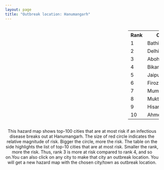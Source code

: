 ```yaml
---
layout: page
title: "Outbreak location: Hanumangarh"
---
```

<div style="width: 100%; overflow: auto;">
<div style="width: 75%; float: left;">
<div id="mapid">
<script src="https://buda-magenta.github.io/hazard_map/load_map.js"></script>

<script>
var marker_outbreak = L.marker([29.367200, 74.298364],{"autoPan": true}).addTo(map); marker_outbreak.bindTooltip("Hanumangarh").openTooltip();

var circle_1 = L.circle([30.179115, 75.047102], {"pane": "markerPane", "color": "red", "fill": true, "fillOpacity": 0.2, "fillRule": "evenodd", "lineCap": "round", "lineJoin": "round", "opacity": 1.0, "radius": 141243, "stroke": true, "weight": 3}).addTo(map);
circle_1.bindTooltip("Bathinda<br>rank: 1<br>hazard index: 0.141244")
circle_1.bindPopup('<a href="https://buda-magenta.github.io/hazard_map/Bathinda">Bathinda</a>')

var circle_2 = L.circle([28.651718, 77.221939], {"pane": "markerPane", "color": "red", "fill": true, "fillOpacity": 0.2, "fillRule": "evenodd", "lineCap": "round", "lineJoin": "round", "opacity": 1.0, "radius": 47338, "stroke": true, "weight": 3}).addTo(map);
circle_2.bindTooltip("Delhi<br>rank: 2<br>hazard index: 0.047339")
circle_2.bindPopup('<a href="https://buda-magenta.github.io/hazard_map/Delhi">Delhi</a>')

var circle_3 = L.circle([30.145054, 74.195660], {"pane": "markerPane", "color": "red", "fill": true, "fillOpacity": 0.2, "fillRule": "evenodd", "lineCap": "round", "lineJoin": "round", "opacity": 1.0, "radius": 33008, "stroke": true, "weight": 3}).addTo(map);
circle_3.bindTooltip("Abohar<br>rank: 3<br>hazard index: 0.033008")
circle_3.bindPopup('<a href="https://buda-magenta.github.io/hazard_map/Abohar">Abohar</a>')

var circle_4 = L.circle([28.015929, 73.317137], {"pane": "markerPane", "color": "red", "fill": true, "fillOpacity": 0.2, "fillRule": "evenodd", "lineCap": "round", "lineJoin": "round", "opacity": 1.0, "radius": 22365, "stroke": true, "weight": 3}).addTo(map);
circle_4.bindTooltip("Bikaner<br>rank: 4<br>hazard index: 0.022365")
circle_4.bindPopup('<a href="https://buda-magenta.github.io/hazard_map/Bikaner">Bikaner</a>')

var circle_5 = L.circle([26.915458, 75.818982], {"pane": "markerPane", "color": "red", "fill": true, "fillOpacity": 0.2, "fillRule": "evenodd", "lineCap": "round", "lineJoin": "round", "opacity": 1.0, "radius": 16160, "stroke": true, "weight": 3}).addTo(map);
circle_5.bindTooltip("Jaipur<br>rank: 5<br>hazard index: 0.016161")
circle_5.bindPopup('<a href="https://buda-magenta.github.io/hazard_map/Jaipur">Jaipur</a>')

var circle_6 = L.circle([30.885100, 74.660141], {"pane": "markerPane", "color": "red", "fill": true, "fillOpacity": 0.2, "fillRule": "evenodd", "lineCap": "round", "lineJoin": "round", "opacity": 1.0, "radius": 14822, "stroke": true, "weight": 3}).addTo(map);
circle_6.bindTooltip("Firozpur<br>rank: 6<br>hazard index: 0.014822")
circle_6.bindPopup('<a href="https://buda-magenta.github.io/hazard_map/Firozpur">Firozpur</a>')

var circle_7 = L.circle([19.075990, 72.877393], {"pane": "markerPane", "color": "red", "fill": true, "fillOpacity": 0.2, "fillRule": "evenodd", "lineCap": "round", "lineJoin": "round", "opacity": 1.0, "radius": 13432, "stroke": true, "weight": 3}).addTo(map);
circle_7.bindTooltip("Mumbai<br>rank: 7<br>hazard index: 0.013432")
circle_7.bindPopup('<a href="https://buda-magenta.github.io/hazard_map/Mumbai">Mumbai</a>')

var circle_8 = L.circle([30.283140, 74.522997], {"pane": "markerPane", "color": "red", "fill": true, "fillOpacity": 0.2, "fillRule": "evenodd", "lineCap": "round", "lineJoin": "round", "opacity": 1.0, "radius": 8634, "stroke": true, "weight": 3}).addTo(map);
circle_8.bindTooltip("Muktsar<br>rank: 8<br>hazard index: 0.008634")
circle_8.bindPopup('<a href="https://buda-magenta.github.io/hazard_map/Muktsar">Muktsar</a>')

var circle_9 = L.circle([29.168807, 75.746110], {"pane": "markerPane", "color": "red", "fill": true, "fillOpacity": 0.2, "fillRule": "evenodd", "lineCap": "round", "lineJoin": "round", "opacity": 1.0, "radius": 7011, "stroke": true, "weight": 3}).addTo(map);
circle_9.bindTooltip("Hisar<br>rank: 9<br>hazard index: 0.007012")
circle_9.bindPopup('<a href="https://buda-magenta.github.io/hazard_map/Hisar">Hisar</a>')

var circle_10 = L.circle([23.021624, 72.579707], {"pane": "markerPane", "color": "red", "fill": true, "fillOpacity": 0.2, "fillRule": "evenodd", "lineCap": "round", "lineJoin": "round", "opacity": 1.0, "radius": 6982, "stroke": true, "weight": 3}).addTo(map);
circle_10.bindTooltip("Ahmedabad<br>rank: 10<br>hazard index: 0.006983")
circle_10.bindPopup('<a href="https://buda-magenta.github.io/hazard_map/Ahmedabad">Ahmedabad</a>')

var circle_11 = L.circle([26.296772, 73.035143], {"pane": "markerPane", "color": "red", "fill": true, "fillOpacity": 0.2, "fillRule": "evenodd", "lineCap": "round", "lineJoin": "round", "opacity": 1.0, "radius": 5965, "stroke": true, "weight": 3}).addTo(map);
circle_11.bindTooltip("Jodhpur<br>rank: 11<br>hazard index: 0.005965")
circle_11.bindPopup('<a href="https://buda-magenta.github.io/hazard_map/Jodhpur">Jodhpur</a>')

var circle_12 = L.circle([21.170200, 72.831100], {"pane": "markerPane", "color": "red", "fill": true, "fillOpacity": 0.2, "fillRule": "evenodd", "lineCap": "round", "lineJoin": "round", "opacity": 1.0, "radius": 5207, "stroke": true, "weight": 3}).addTo(map);
circle_12.bindTooltip("Surat<br>rank: 12<br>hazard index: 0.005208")
circle_12.bindPopup('<a href="https://buda-magenta.github.io/hazard_map/Surat">Surat</a>')

var circle_13 = L.circle([30.370469, 75.504017], {"pane": "markerPane", "color": "red", "fill": true, "fillOpacity": 0.2, "fillRule": "evenodd", "lineCap": "round", "lineJoin": "round", "opacity": 1.0, "radius": 4734, "stroke": true, "weight": 3}).addTo(map);
circle_13.bindTooltip("Barnala<br>rank: 13<br>hazard index: 0.004734")
circle_13.bindPopup('<a href="https://buda-magenta.github.io/hazard_map/Barnala">Barnala</a>')

var circle_14 = L.circle([28.793170, 76.139128], {"pane": "markerPane", "color": "red", "fill": true, "fillOpacity": 0.2, "fillRule": "evenodd", "lineCap": "round", "lineJoin": "round", "opacity": 1.0, "radius": 4600, "stroke": true, "weight": 3}).addTo(map);
circle_14.bindTooltip("Bhiwani<br>rank: 14<br>hazard index: 0.004601")
circle_14.bindPopup('<a href="https://buda-magenta.github.io/hazard_map/Bhiwani">Bhiwani</a>')

var circle_15 = L.circle([29.583333, 75.083333], {"pane": "markerPane", "color": "red", "fill": true, "fillOpacity": 0.2, "fillRule": "evenodd", "lineCap": "round", "lineJoin": "round", "opacity": 1.0, "radius": 4266, "stroke": true, "weight": 3}).addTo(map);
circle_15.bindTooltip("Sirsa<br>rank: 15<br>hazard index: 0.004266")
circle_15.bindPopup('<a href="https://buda-magenta.github.io/hazard_map/Sirsa">Sirsa</a>')

var circle_16 = L.circle([25.196826, 76.000893], {"pane": "markerPane", "color": "red", "fill": true, "fillOpacity": 0.2, "fillRule": "evenodd", "lineCap": "round", "lineJoin": "round", "opacity": 1.0, "radius": 4187, "stroke": true, "weight": 3}).addTo(map);
circle_16.bindTooltip("Kota<br>rank: 16<br>hazard index: 0.004188")
circle_16.bindPopup('<a href="https://buda-magenta.github.io/hazard_map/Kota">Kota</a>')

var circle_17 = L.circle([29.301826, 76.338471], {"pane": "markerPane", "color": "red", "fill": true, "fillOpacity": 0.2, "fillRule": "evenodd", "lineCap": "round", "lineJoin": "round", "opacity": 1.0, "radius": 4115, "stroke": true, "weight": 3}).addTo(map);
circle_17.bindTooltip("Jind<br>rank: 17<br>hazard index: 0.004116")
circle_17.bindPopup('<a href="https://buda-magenta.github.io/hazard_map/Jind">Jind</a>')

var circle_18 = L.circle([26.838100, 80.934600], {"pane": "markerPane", "color": "red", "fill": true, "fillOpacity": 0.2, "fillRule": "evenodd", "lineCap": "round", "lineJoin": "round", "opacity": 1.0, "radius": 3835, "stroke": true, "weight": 3}).addTo(map);
circle_18.bindTooltip("Lucknow<br>rank: 18<br>hazard index: 0.003835")
circle_18.bindPopup('<a href="https://buda-magenta.github.io/hazard_map/Lucknow">Lucknow</a>')

var circle_19 = L.circle([30.209087, 76.339872], {"pane": "markerPane", "color": "red", "fill": true, "fillOpacity": 0.2, "fillRule": "evenodd", "lineCap": "round", "lineJoin": "round", "opacity": 1.0, "radius": 3262, "stroke": true, "weight": 3}).addTo(map);
circle_19.bindTooltip("Patiala<br>rank: 19<br>hazard index: 0.003263")
circle_19.bindPopup('<a href="https://buda-magenta.github.io/hazard_map/Patiala">Patiala</a>')

var circle_20 = L.circle([28.428262, 77.002700], {"pane": "markerPane", "color": "red", "fill": true, "fillOpacity": 0.2, "fillRule": "evenodd", "lineCap": "round", "lineJoin": "round", "opacity": 1.0, "radius": 2132, "stroke": true, "weight": 3}).addTo(map);
circle_20.bindTooltip("Gurgaon<br>rank: 20<br>hazard index: 0.002133")
circle_20.bindPopup('<a href="https://buda-magenta.github.io/hazard_map/Gurgaon">Gurgaon</a>')

var circle_21 = L.circle([22.297314, 73.194257], {"pane": "markerPane", "color": "red", "fill": true, "fillOpacity": 0.2, "fillRule": "evenodd", "lineCap": "round", "lineJoin": "round", "opacity": 1.0, "radius": 1945, "stroke": true, "weight": 3}).addTo(map);
circle_21.bindTooltip("Vadodara<br>rank: 21<br>hazard index: 0.001945")
circle_21.bindPopup('<a href="https://buda-magenta.github.io/hazard_map/Vadodara">Vadodara</a>')

var circle_22 = L.circle([23.749721, 91.876635], {"pane": "markerPane", "color": "red", "fill": true, "fillOpacity": 0.2, "fillRule": "evenodd", "lineCap": "round", "lineJoin": "round", "opacity": 1.0, "radius": 1877, "stroke": true, "weight": 3}).addTo(map);
circle_22.bindTooltip("Ganganagar<br>rank: 22<br>hazard index: 0.001877")
circle_22.bindPopup('<a href="https://buda-magenta.github.io/hazard_map/Ganganagar">Ganganagar</a>')

var circle_23 = L.circle([31.292011, 75.568058], {"pane": "markerPane", "color": "red", "fill": true, "fillOpacity": 0.2, "fillRule": "evenodd", "lineCap": "round", "lineJoin": "round", "opacity": 1.0, "radius": 1507, "stroke": true, "weight": 3}).addTo(map);
circle_23.bindTooltip("Jalandhar<br>rank: 23<br>hazard index: 0.001507")
circle_23.bindPopup('<a href="https://buda-magenta.github.io/hazard_map/Jalandhar">Jalandhar</a>')

var circle_24 = L.circle([30.909016, 75.851601], {"pane": "markerPane", "color": "red", "fill": true, "fillOpacity": 0.2, "fillRule": "evenodd", "lineCap": "round", "lineJoin": "round", "opacity": 1.0, "radius": 1437, "stroke": true, "weight": 3}).addTo(map);
circle_24.bindTooltip("Ludhiana<br>rank: 24<br>hazard index: 0.001437")
circle_24.bindPopup('<a href="https://buda-magenta.github.io/hazard_map/Ludhiana">Ludhiana</a>')

var circle_25 = L.circle([26.180598, 91.753943], {"pane": "markerPane", "color": "red", "fill": true, "fillOpacity": 0.2, "fillRule": "evenodd", "lineCap": "round", "lineJoin": "round", "opacity": 1.0, "radius": 1312, "stroke": true, "weight": 3}).addTo(map);
circle_25.bindTooltip("Guwahati<br>rank: 25<br>hazard index: 0.001312")
circle_25.bindPopup('<a href="https://buda-magenta.github.io/hazard_map/Guwahati">Guwahati</a>')

var circle_26 = L.circle([28.457876, 79.405571], {"pane": "markerPane", "color": "red", "fill": true, "fillOpacity": 0.2, "fillRule": "evenodd", "lineCap": "round", "lineJoin": "round", "opacity": 1.0, "radius": 1223, "stroke": true, "weight": 3}).addTo(map);
circle_26.bindTooltip("Bareilly<br>rank: 26<br>hazard index: 0.001223")
circle_26.bindPopup('<a href="https://buda-magenta.github.io/hazard_map/Bareilly">Bareilly</a>')

var circle_27 = L.circle([30.733442, 76.779714], {"pane": "markerPane", "color": "red", "fill": true, "fillOpacity": 0.2, "fillRule": "evenodd", "lineCap": "round", "lineJoin": "round", "opacity": 1.0, "radius": 1221, "stroke": true, "weight": 3}).addTo(map);
circle_27.bindTooltip("Chandigarh<br>rank: 27<br>hazard index: 0.001222")
circle_27.bindPopup('<a href="https://buda-magenta.github.io/hazard_map/Chandigarh">Chandigarh</a>')

var circle_28 = L.circle([28.863842, 78.805778], {"pane": "markerPane", "color": "red", "fill": true, "fillOpacity": 0.2, "fillRule": "evenodd", "lineCap": "round", "lineJoin": "round", "opacity": 1.0, "radius": 1212, "stroke": true, "weight": 3}).addTo(map);
circle_28.bindTooltip("Moradabad<br>rank: 28<br>hazard index: 0.001212")
circle_28.bindPopup('<a href="https://buda-magenta.github.io/hazard_map/Moradabad">Moradabad</a>')

var circle_29 = L.circle([28.206144, 74.691907], {"pane": "markerPane", "color": "red", "fill": true, "fillOpacity": 0.2, "fillRule": "evenodd", "lineCap": "round", "lineJoin": "round", "opacity": 1.0, "radius": 1064, "stroke": true, "weight": 3}).addTo(map);
circle_29.bindTooltip("Churu<br>rank: 29<br>hazard index: 0.001065")
circle_29.bindPopup('<a href="https://buda-magenta.github.io/hazard_map/Churu">Churu</a>')

var circle_30 = L.circle([27.060786, 74.176675], {"pane": "markerPane", "color": "red", "fill": true, "fillOpacity": 0.2, "fillRule": "evenodd", "lineCap": "round", "lineJoin": "round", "opacity": 1.0, "radius": 988, "stroke": true, "weight": 3}).addTo(map);
circle_30.bindTooltip("Nagaur<br>rank: 30<br>hazard index: 0.000989")
circle_30.bindPopup('<a href="https://buda-magenta.github.io/hazard_map/Nagaur">Nagaur</a>')

var circle_31 = L.circle([27.701115, 74.464936], {"pane": "markerPane", "color": "red", "fill": true, "fillOpacity": 0.2, "fillRule": "evenodd", "lineCap": "round", "lineJoin": "round", "opacity": 1.0, "radius": 930, "stroke": true, "weight": 3}).addTo(map);
circle_31.bindTooltip("Sujangarh<br>rank: 31<br>hazard index: 0.000931")
circle_31.bindPopup('<a href="https://buda-magenta.github.io/hazard_map/Sujangarh">Sujangarh</a>')

var circle_32 = L.circle([26.671329, 83.364583], {"pane": "markerPane", "color": "red", "fill": true, "fillOpacity": 0.2, "fillRule": "evenodd", "lineCap": "round", "lineJoin": "round", "opacity": 1.0, "radius": 914, "stroke": true, "weight": 3}).addTo(map);
circle_32.bindTooltip("Gorakhpur<br>rank: 32<br>hazard index: 0.000914")
circle_32.bindPopup('<a href="https://buda-magenta.github.io/hazard_map/Gorakhpur">Gorakhpur</a>')

var circle_33 = L.circle([30.783987, 75.160574], {"pane": "markerPane", "color": "red", "fill": true, "fillOpacity": 0.2, "fillRule": "evenodd", "lineCap": "round", "lineJoin": "round", "opacity": 1.0, "radius": 909, "stroke": true, "weight": 3}).addTo(map);
circle_33.bindTooltip("Moga<br>rank: 33<br>hazard index: 0.000910")
circle_33.bindPopup('<a href="https://buda-magenta.github.io/hazard_map/Moga">Moga</a>')

var circle_34 = L.circle([26.460914, 80.321759], {"pane": "markerPane", "color": "red", "fill": true, "fillOpacity": 0.2, "fillRule": "evenodd", "lineCap": "round", "lineJoin": "round", "opacity": 1.0, "radius": 901, "stroke": true, "weight": 3}).addTo(map);
circle_34.bindTooltip("Kanpur<br>rank: 34<br>hazard index: 0.000902")
circle_34.bindPopup('<a href="https://buda-magenta.github.io/hazard_map/Kanpur">Kanpur</a>')

var circle_35 = L.circle([32.718561, 74.858092], {"pane": "markerPane", "color": "red", "fill": true, "fillOpacity": 0.2, "fillRule": "evenodd", "lineCap": "round", "lineJoin": "round", "opacity": 1.0, "radius": 873, "stroke": true, "weight": 3}).addTo(map);
circle_35.bindTooltip("Jammu<br>rank: 35<br>hazard index: 0.000874")
circle_35.bindPopup('<a href="https://buda-magenta.github.io/hazard_map/Jammu">Jammu</a>')

var circle_36 = L.circle([30.384367, 76.770421], {"pane": "markerPane", "color": "red", "fill": true, "fillOpacity": 0.2, "fillRule": "evenodd", "lineCap": "round", "lineJoin": "round", "opacity": 1.0, "radius": 802, "stroke": true, "weight": 3}).addTo(map);
circle_36.bindTooltip("Ambala<br>rank: 36<br>hazard index: 0.000803")
circle_36.bindPopup('<a href="https://buda-magenta.github.io/hazard_map/Ambala">Ambala</a>')

var circle_37 = L.circle([12.979120, 77.591300], {"pane": "markerPane", "color": "red", "fill": true, "fillOpacity": 0.2, "fillRule": "evenodd", "lineCap": "round", "lineJoin": "round", "opacity": 1.0, "radius": 764, "stroke": true, "weight": 3}).addTo(map);
circle_37.bindTooltip("Bangalore<br>rank: 37<br>hazard index: 0.000764")
circle_37.bindPopup('<a href="https://buda-magenta.github.io/hazard_map/Bangalore">Bangalore</a>')

var circle_38 = L.circle([19.194329, 72.970178], {"pane": "markerPane", "color": "red", "fill": true, "fillOpacity": 0.2, "fillRule": "evenodd", "lineCap": "round", "lineJoin": "round", "opacity": 1.0, "radius": 751, "stroke": true, "weight": 3}).addTo(map);
circle_38.bindTooltip("Thane<br>rank: 38<br>hazard index: 0.000751")
circle_38.bindPopup('<a href="https://buda-magenta.github.io/hazard_map/Thane">Thane</a>')

var circle_39 = L.circle([26.469100, 74.639000], {"pane": "markerPane", "color": "red", "fill": true, "fillOpacity": 0.2, "fillRule": "evenodd", "lineCap": "round", "lineJoin": "round", "opacity": 1.0, "radius": 743, "stroke": true, "weight": 3}).addTo(map);
circle_39.bindTooltip("Ajmer<br>rank: 39<br>hazard index: 0.000743")
circle_39.bindPopup('<a href="https://buda-magenta.github.io/hazard_map/Ajmer">Ajmer</a>')

var circle_40 = L.circle([25.531031, 78.652689], {"pane": "markerPane", "color": "red", "fill": true, "fillOpacity": 0.2, "fillRule": "evenodd", "lineCap": "round", "lineJoin": "round", "opacity": 1.0, "radius": 726, "stroke": true, "weight": 3}).addTo(map);
circle_40.bindTooltip("Jhansi<br>rank: 40<br>hazard index: 0.000726")
circle_40.bindPopup('<a href="https://buda-magenta.github.io/hazard_map/Jhansi">Jhansi</a>')

var circle_41 = L.circle([26.716413, 88.430992], {"pane": "markerPane", "color": "red", "fill": true, "fillOpacity": 0.2, "fillRule": "evenodd", "lineCap": "round", "lineJoin": "round", "opacity": 1.0, "radius": 694, "stroke": true, "weight": 3}).addTo(map);
circle_41.bindTooltip("Siliguri<br>rank: 41<br>hazard index: 0.000694")
circle_41.bindPopup('<a href="https://buda-magenta.github.io/hazard_map/Siliguri">Siliguri</a>')

var circle_42 = L.circle([26.122147, 75.663754], {"pane": "markerPane", "color": "red", "fill": true, "fillOpacity": 0.2, "fillRule": "evenodd", "lineCap": "round", "lineJoin": "round", "opacity": 1.0, "radius": 687, "stroke": true, "weight": 3}).addTo(map);
circle_42.bindTooltip("Tonk<br>rank: 42<br>hazard index: 0.000688")
circle_42.bindPopup('<a href="https://buda-magenta.github.io/hazard_map/Tonk">Tonk</a>')

var circle_43 = L.circle([28.402979, 77.310384], {"pane": "markerPane", "color": "red", "fill": true, "fillOpacity": 0.2, "fillRule": "evenodd", "lineCap": "round", "lineJoin": "round", "opacity": 1.0, "radius": 614, "stroke": true, "weight": 3}).addTo(map);
circle_43.bindTooltip("Faridabad<br>rank: 43<br>hazard index: 0.000614")
circle_43.bindPopup('<a href="https://buda-magenta.github.io/hazard_map/Faridabad">Faridabad</a>')

var circle_44 = L.circle([31.634308, 74.873679], {"pane": "markerPane", "color": "red", "fill": true, "fillOpacity": 0.2, "fillRule": "evenodd", "lineCap": "round", "lineJoin": "round", "opacity": 1.0, "radius": 561, "stroke": true, "weight": 3}).addTo(map);
circle_44.bindTooltip("Amritsar<br>rank: 44<br>hazard index: 0.000561")
circle_44.bindPopup('<a href="https://buda-magenta.github.io/hazard_map/Amritsar">Amritsar</a>')

var circle_45 = L.circle([18.521428, 73.854454], {"pane": "markerPane", "color": "red", "fill": true, "fillOpacity": 0.2, "fillRule": "evenodd", "lineCap": "round", "lineJoin": "round", "opacity": 1.0, "radius": 560, "stroke": true, "weight": 3}).addTo(map);
circle_45.bindTooltip("Pune<br>rank: 45<br>hazard index: 0.000560")
circle_45.bindPopup('<a href="https://buda-magenta.github.io/hazard_map/Pune">Pune</a>')

var circle_46 = L.circle([28.901090, 76.580194], {"pane": "markerPane", "color": "red", "fill": true, "fillOpacity": 0.2, "fillRule": "evenodd", "lineCap": "round", "lineJoin": "round", "opacity": 1.0, "radius": 553, "stroke": true, "weight": 3}).addTo(map);
circle_46.bindTooltip("Rohtak<br>rank: 46<br>hazard index: 0.000554")
circle_46.bindPopup('<a href="https://buda-magenta.github.io/hazard_map/Rohtak">Rohtak</a>')

var circle_47 = L.circle([26.229141, 76.304533], {"pane": "markerPane", "color": "red", "fill": true, "fillOpacity": 0.2, "fillRule": "evenodd", "lineCap": "round", "lineJoin": "round", "opacity": 1.0, "radius": 505, "stroke": true, "weight": 3}).addTo(map);
circle_47.bindTooltip("Sawai Madhopur<br>rank: 47<br>hazard index: 0.000506")
circle_47.bindPopup('<a href="https://buda-magenta.github.io/hazard_map/Sawai_Madhopur">Sawai Madhopur</a>')

var circle_48 = L.circle([26.148658, 85.340013], {"pane": "markerPane", "color": "red", "fill": true, "fillOpacity": 0.2, "fillRule": "evenodd", "lineCap": "round", "lineJoin": "round", "opacity": 1.0, "radius": 479, "stroke": true, "weight": 3}).addTo(map);
circle_48.bindTooltip("Muzaffarpur<br>rank: 48<br>hazard index: 0.000479")
circle_48.bindPopup('<a href="https://buda-magenta.github.io/hazard_map/Muzaffarpur">Muzaffarpur</a>')

var circle_49 = L.circle([27.912633, 79.746563], {"pane": "markerPane", "color": "red", "fill": true, "fillOpacity": 0.2, "fillRule": "evenodd", "lineCap": "round", "lineJoin": "round", "opacity": 1.0, "radius": 446, "stroke": true, "weight": 3}).addTo(map);
circle_49.bindTooltip("Shahjahanpur<br>rank: 49<br>hazard index: 0.000447")
circle_49.bindPopup('<a href="https://buda-magenta.github.io/hazard_map/Shahjahanpur">Shahjahanpur</a>')

var circle_50 = L.circle([28.794068, 79.185930], {"pane": "markerPane", "color": "red", "fill": true, "fillOpacity": 0.2, "fillRule": "evenodd", "lineCap": "round", "lineJoin": "round", "opacity": 1.0, "radius": 443, "stroke": true, "weight": 3}).addTo(map);
circle_50.bindTooltip("Rampur<br>rank: 50<br>hazard index: 0.000443")
circle_50.bindPopup('<a href="https://buda-magenta.github.io/hazard_map/Rampur">Rampur</a>')

var circle_51 = L.circle([29.000653, 77.768229], {"pane": "markerPane", "color": "red", "fill": true, "fillOpacity": 0.2, "fillRule": "evenodd", "lineCap": "round", "lineJoin": "round", "opacity": 1.0, "radius": 412, "stroke": true, "weight": 3}).addTo(map);
circle_51.bindTooltip("Meerut<br>rank: 51<br>hazard index: 0.000412")
circle_51.bindPopup('<a href="https://buda-magenta.github.io/hazard_map/Meerut">Meerut</a>')

var circle_52 = L.circle([22.541418, 88.357691], {"pane": "markerPane", "color": "red", "fill": true, "fillOpacity": 0.2, "fillRule": "evenodd", "lineCap": "round", "lineJoin": "round", "opacity": 1.0, "radius": 360, "stroke": true, "weight": 3}).addTo(map);
circle_52.bindTooltip("Kolkata<br>rank: 52<br>hazard index: 0.000361")
circle_52.bindPopup('<a href="https://buda-magenta.github.io/hazard_map/Kolkata">Kolkata</a>')

var circle_53 = L.circle([28.740613, 77.835426], {"pane": "markerPane", "color": "red", "fill": true, "fillOpacity": 0.2, "fillRule": "evenodd", "lineCap": "round", "lineJoin": "round", "opacity": 1.0, "radius": 357, "stroke": true, "weight": 3}).addTo(map);
circle_53.bindTooltip("Hapur<br>rank: 53<br>hazard index: 0.000358")
circle_53.bindPopup('<a href="https://buda-magenta.github.io/hazard_map/Hapur">Hapur</a>')

var circle_54 = L.circle([28.195647, 76.616518], {"pane": "markerPane", "color": "red", "fill": true, "fillOpacity": 0.2, "fillRule": "evenodd", "lineCap": "round", "lineJoin": "round", "opacity": 1.0, "radius": 347, "stroke": true, "weight": 3}).addTo(map);
circle_54.bindTooltip("Rewari<br>rank: 54<br>hazard index: 0.000348")
circle_54.bindPopup('<a href="https://buda-magenta.github.io/hazard_map/Rewari">Rewari</a>')

var circle_55 = L.circle([25.512719, 86.090571], {"pane": "markerPane", "color": "red", "fill": true, "fillOpacity": 0.2, "fillRule": "evenodd", "lineCap": "round", "lineJoin": "round", "opacity": 1.0, "radius": 342, "stroke": true, "weight": 3}).addTo(map);
circle_55.bindTooltip("Begusarai<br>rank: 55<br>hazard index: 0.000342")
circle_55.bindPopup('<a href="https://buda-magenta.github.io/hazard_map/Begusarai">Begusarai</a>')

var circle_56 = L.circle([29.988077, 77.508130], {"pane": "markerPane", "color": "red", "fill": true, "fillOpacity": 0.2, "fillRule": "evenodd", "lineCap": "round", "lineJoin": "round", "opacity": 1.0, "radius": 318, "stroke": true, "weight": 3}).addTo(map);
circle_56.bindTooltip("Saharanpur<br>rank: 56<br>hazard index: 0.000318")
circle_56.bindPopup('<a href="https://buda-magenta.github.io/hazard_map/Saharanpur">Saharanpur</a>')

var circle_57 = L.circle([25.560900, 87.647654], {"pane": "markerPane", "color": "red", "fill": true, "fillOpacity": 0.2, "fillRule": "evenodd", "lineCap": "round", "lineJoin": "round", "opacity": 1.0, "radius": 307, "stroke": true, "weight": 3}).addTo(map);
circle_57.bindTooltip("Katihar<br>rank: 57<br>hazard index: 0.000308")
circle_57.bindPopup('<a href="https://buda-magenta.github.io/hazard_map/Katihar">Katihar</a>')

var circle_58 = L.circle([25.609324, 85.123525], {"pane": "markerPane", "color": "red", "fill": true, "fillOpacity": 0.2, "fillRule": "evenodd", "lineCap": "round", "lineJoin": "round", "opacity": 1.0, "radius": 307, "stroke": true, "weight": 3}).addTo(map);
circle_58.bindTooltip("Patna<br>rank: 58<br>hazard index: 0.000307")
circle_58.bindPopup('<a href="https://buda-magenta.github.io/hazard_map/Patna">Patna</a>')

var circle_59 = L.circle([27.175255, 78.009816], {"pane": "markerPane", "color": "red", "fill": true, "fillOpacity": 0.2, "fillRule": "evenodd", "lineCap": "round", "lineJoin": "round", "opacity": 1.0, "radius": 299, "stroke": true, "weight": 3}).addTo(map);
circle_59.bindTooltip("Agra<br>rank: 59<br>hazard index: 0.000299")
circle_59.bindPopup('<a href="https://buda-magenta.github.io/hazard_map/Agra">Agra</a>')

var circle_60 = L.circle([17.388786, 78.461065], {"pane": "markerPane", "color": "red", "fill": true, "fillOpacity": 0.2, "fillRule": "evenodd", "lineCap": "round", "lineJoin": "round", "opacity": 1.0, "radius": 299, "stroke": true, "weight": 3}).addTo(map);
circle_60.bindTooltip("Hyderabad<br>rank: 60<br>hazard index: 0.000299")
circle_60.bindPopup('<a href="https://buda-magenta.github.io/hazard_map/Hyderabad">Hyderabad</a>')

var circle_61 = L.circle([25.773344, 84.784977], {"pane": "markerPane", "color": "red", "fill": true, "fillOpacity": 0.2, "fillRule": "evenodd", "lineCap": "round", "lineJoin": "round", "opacity": 1.0, "radius": 274, "stroke": true, "weight": 3}).addTo(map);
circle_61.bindTooltip("Chapra<br>rank: 61<br>hazard index: 0.000275")
circle_61.bindPopup('<a href="https://buda-magenta.github.io/hazard_map/Chapra">Chapra</a>')

var circle_62 = L.circle([27.876990, 78.137290], {"pane": "markerPane", "color": "red", "fill": true, "fillOpacity": 0.2, "fillRule": "evenodd", "lineCap": "round", "lineJoin": "round", "opacity": 1.0, "radius": 274, "stroke": true, "weight": 3}).addTo(map);
circle_62.bindTooltip("Aligarh<br>rank: 62<br>hazard index: 0.000274")
circle_62.bindPopup('<a href="https://buda-magenta.github.io/hazard_map/Aligarh">Aligarh</a>')

var circle_63 = L.circle([29.003314, 77.016732], {"pane": "markerPane", "color": "red", "fill": true, "fillOpacity": 0.2, "fillRule": "evenodd", "lineCap": "round", "lineJoin": "round", "opacity": 1.0, "radius": 271, "stroke": true, "weight": 3}).addTo(map);
circle_63.bindTooltip("Sonipat<br>rank: 63<br>hazard index: 0.000272")
circle_63.bindPopup('<a href="https://buda-magenta.github.io/hazard_map/Sonipat">Sonipat</a>')

var circle_64 = L.circle([28.733400, 77.298600], {"pane": "markerPane", "color": "red", "fill": true, "fillOpacity": 0.2, "fillRule": "evenodd", "lineCap": "round", "lineJoin": "round", "opacity": 1.0, "radius": 270, "stroke": true, "weight": 3}).addTo(map);
circle_64.bindTooltip("Loni<br>rank: 64<br>hazard index: 0.000270")
circle_64.bindPopup('<a href="https://buda-magenta.github.io/hazard_map/Loni">Loni</a>')

var circle_65 = L.circle([28.923397, 78.488317], {"pane": "markerPane", "color": "red", "fill": true, "fillOpacity": 0.2, "fillRule": "evenodd", "lineCap": "round", "lineJoin": "round", "opacity": 1.0, "radius": 268, "stroke": true, "weight": 3}).addTo(map);
circle_65.bindTooltip("Amroha<br>rank: 65<br>hazard index: 0.000269")
circle_65.bindPopup('<a href="https://buda-magenta.github.io/hazard_map/Amroha">Amroha</a>')

var circle_66 = L.circle([22.305199, 70.802833], {"pane": "markerPane", "color": "red", "fill": true, "fillOpacity": 0.2, "fillRule": "evenodd", "lineCap": "round", "lineJoin": "round", "opacity": 1.0, "radius": 267, "stroke": true, "weight": 3}).addTo(map);
circle_66.bindTooltip("Rajkot<br>rank: 66<br>hazard index: 0.000268")
circle_66.bindPopup('<a href="https://buda-magenta.github.io/hazard_map/Rajkot">Rajkot</a>')

var circle_67 = L.circle([13.083694, 80.270186], {"pane": "markerPane", "color": "red", "fill": true, "fillOpacity": 0.2, "fillRule": "evenodd", "lineCap": "round", "lineJoin": "round", "opacity": 1.0, "radius": 260, "stroke": true, "weight": 3}).addTo(map);
circle_67.bindTooltip("Chennai<br>rank: 67<br>hazard index: 0.000261")
circle_67.bindPopup('<a href="https://buda-magenta.github.io/hazard_map/Chennai">Chennai</a>')

var circle_68 = L.circle([28.753900, 77.399900], {"pane": "markerPane", "color": "red", "fill": true, "fillOpacity": 0.2, "fillRule": "evenodd", "lineCap": "round", "lineJoin": "round", "opacity": 1.0, "radius": 258, "stroke": true, "weight": 3}).addTo(map);
circle_68.bindTooltip("Khora<br>rank: 68<br>hazard index: 0.000258")
circle_68.bindPopup('<a href="https://buda-magenta.github.io/hazard_map/Khora">Khora</a>')

var circle_69 = L.circle([27.662826, 75.027926], {"pane": "markerPane", "color": "red", "fill": true, "fillOpacity": 0.2, "fillRule": "evenodd", "lineCap": "round", "lineJoin": "round", "opacity": 1.0, "radius": 255, "stroke": true, "weight": 3}).addTo(map);
circle_69.bindTooltip("Sikar<br>rank: 69<br>hazard index: 0.000256")
circle_69.bindPopup('<a href="https://buda-magenta.github.io/hazard_map/Sikar">Sikar</a>')

var circle_70 = L.circle([22.689507, 72.871520], {"pane": "markerPane", "color": "red", "fill": true, "fillOpacity": 0.2, "fillRule": "evenodd", "lineCap": "round", "lineJoin": "round", "opacity": 1.0, "radius": 254, "stroke": true, "weight": 3}).addTo(map);
circle_70.bindTooltip("Nadiad<br>rank: 70<br>hazard index: 0.000255")
circle_70.bindPopup('<a href="https://buda-magenta.github.io/hazard_map/Nadiad">Nadiad</a>')

var circle_71 = L.circle([28.079690, 75.541768], {"pane": "markerPane", "color": "red", "fill": true, "fillOpacity": 0.2, "fillRule": "evenodd", "lineCap": "round", "lineJoin": "round", "opacity": 1.0, "radius": 247, "stroke": true, "weight": 3}).addTo(map);
circle_71.bindTooltip("Jhunjhunun<br>rank: 71<br>hazard index: 0.000247")
circle_71.bindPopup('<a href="https://buda-magenta.github.io/hazard_map/Jhunjhunun">Jhunjhunun</a>')

var circle_72 = L.circle([27.639077, 76.614452], {"pane": "markerPane", "color": "red", "fill": true, "fillOpacity": 0.2, "fillRule": "evenodd", "lineCap": "round", "lineJoin": "round", "opacity": 1.0, "radius": 241, "stroke": true, "weight": 3}).addTo(map);
circle_72.bindTooltip("Alwar<br>rank: 72<br>hazard index: 0.000242")
circle_72.bindPopup('<a href="https://buda-magenta.github.io/hazard_map/Alwar">Alwar</a>')

var circle_73 = L.circle([28.660965, 76.834676], {"pane": "markerPane", "color": "red", "fill": true, "fillOpacity": 0.2, "fillRule": "evenodd", "lineCap": "round", "lineJoin": "round", "opacity": 1.0, "radius": 232, "stroke": true, "weight": 3}).addTo(map);
circle_73.bindTooltip("Bahadurgarh<br>rank: 73<br>hazard index: 0.000232")
circle_73.bindPopup('<a href="https://buda-magenta.github.io/hazard_map/Bahadurgarh">Bahadurgarh</a>')

var circle_74 = L.circle([23.666667, 72.500000], {"pane": "markerPane", "color": "red", "fill": true, "fillOpacity": 0.2, "fillRule": "evenodd", "lineCap": "round", "lineJoin": "round", "opacity": 1.0, "radius": 230, "stroke": true, "weight": 3}).addTo(map);
circle_74.bindTooltip("Mahesana<br>rank: 74<br>hazard index: 0.000231")
circle_74.bindPopup('<a href="https://buda-magenta.github.io/hazard_map/Mahesana">Mahesana</a>')

var circle_75 = L.circle([22.558499, 72.962563], {"pane": "markerPane", "color": "red", "fill": true, "fillOpacity": 0.2, "fillRule": "evenodd", "lineCap": "round", "lineJoin": "round", "opacity": 1.0, "radius": 230, "stroke": true, "weight": 3}).addTo(map);
circle_75.bindTooltip("Anand<br>rank: 75<br>hazard index: 0.000230")
circle_75.bindPopup('<a href="https://buda-magenta.github.io/hazard_map/Anand">Anand</a>')

var circle_76 = L.circle([32.301710, 75.658642], {"pane": "markerPane", "color": "red", "fill": true, "fillOpacity": 0.2, "fillRule": "evenodd", "lineCap": "round", "lineJoin": "round", "opacity": 1.0, "radius": 226, "stroke": true, "weight": 3}).addTo(map);
circle_76.bindTooltip("Pathankot<br>rank: 76<br>hazard index: 0.000227")
circle_76.bindPopup('<a href="https://buda-magenta.github.io/hazard_map/Pathankot">Pathankot</a>')

var circle_77 = L.circle([23.258486, 77.401989], {"pane": "markerPane", "color": "red", "fill": true, "fillOpacity": 0.2, "fillRule": "evenodd", "lineCap": "round", "lineJoin": "round", "opacity": 1.0, "radius": 218, "stroke": true, "weight": 3}).addTo(map);
circle_77.bindTooltip("Bhopal<br>rank: 77<br>hazard index: 0.000219")
circle_77.bindPopup('<a href="https://buda-magenta.github.io/hazard_map/Bhopal">Bhopal</a>')

var circle_78 = L.circle([25.438130, 81.833800], {"pane": "markerPane", "color": "red", "fill": true, "fillOpacity": 0.2, "fillRule": "evenodd", "lineCap": "round", "lineJoin": "round", "opacity": 1.0, "radius": 218, "stroke": true, "weight": 3}).addTo(map);
circle_78.bindTooltip("Allahabad<br>rank: 78<br>hazard index: 0.000219")
circle_78.bindPopup('<a href="https://buda-magenta.github.io/hazard_map/Allahabad">Allahabad</a>')

var circle_79 = L.circle([25.720581, 85.255560], {"pane": "markerPane", "color": "red", "fill": true, "fillOpacity": 0.2, "fillRule": "evenodd", "lineCap": "round", "lineJoin": "round", "opacity": 1.0, "radius": 200, "stroke": true, "weight": 3}).addTo(map);
circle_79.bindTooltip("Hajipur<br>rank: 79<br>hazard index: 0.000200")
circle_79.bindPopup('<a href="https://buda-magenta.github.io/hazard_map/Hajipur">Hajipur</a>')

var circle_80 = L.circle([29.391275, 76.977168], {"pane": "markerPane", "color": "red", "fill": true, "fillOpacity": 0.2, "fillRule": "evenodd", "lineCap": "round", "lineJoin": "round", "opacity": 1.0, "radius": 198, "stroke": true, "weight": 3}).addTo(map);
circle_80.bindTooltip("Panipat<br>rank: 80<br>hazard index: 0.000199")
circle_80.bindPopup('<a href="https://buda-magenta.github.io/hazard_map/Panipat">Panipat</a>')

var circle_81 = L.circle([21.750000, 73.000000], {"pane": "markerPane", "color": "red", "fill": true, "fillOpacity": 0.2, "fillRule": "evenodd", "lineCap": "round", "lineJoin": "round", "opacity": 1.0, "radius": 196, "stroke": true, "weight": 3}).addTo(map);
circle_81.bindTooltip("Bharuch<br>rank: 81<br>hazard index: 0.000197")
circle_81.bindPopup('<a href="https://buda-magenta.github.io/hazard_map/Bharuch">Bharuch</a>')

var circle_82 = L.circle([27.484460, 94.901945], {"pane": "markerPane", "color": "red", "fill": true, "fillOpacity": 0.2, "fillRule": "evenodd", "lineCap": "round", "lineJoin": "round", "opacity": 1.0, "radius": 188, "stroke": true, "weight": 3}).addTo(map);
circle_82.bindTooltip("Dibrugarh<br>rank: 82<br>hazard index: 0.000189")
circle_82.bindPopup('<a href="https://buda-magenta.github.io/hazard_map/Dibrugarh">Dibrugarh</a>')

var circle_83 = L.circle([18.627929, 73.800983], {"pane": "markerPane", "color": "red", "fill": true, "fillOpacity": 0.2, "fillRule": "evenodd", "lineCap": "round", "lineJoin": "round", "opacity": 1.0, "radius": 188, "stroke": true, "weight": 3}).addTo(map);
circle_83.bindTooltip("Pimpri Chinchwad<br>rank: 83<br>hazard index: 0.000188")
circle_83.bindPopup('<a href="https://buda-magenta.github.io/hazard_map/Pimpri_Chinchwad">Pimpri Chinchwad</a>')

var circle_84 = L.circle([20.011247, 73.790236], {"pane": "markerPane", "color": "red", "fill": true, "fillOpacity": 0.2, "fillRule": "evenodd", "lineCap": "round", "lineJoin": "round", "opacity": 1.0, "radius": 184, "stroke": true, "weight": 3}).addTo(map);
circle_84.bindTooltip("Nashik<br>rank: 84<br>hazard index: 0.000185")
circle_84.bindPopup('<a href="https://buda-magenta.github.io/hazard_map/Nashik">Nashik</a>')

var circle_85 = L.circle([26.131004, 84.391257], {"pane": "markerPane", "color": "red", "fill": true, "fillOpacity": 0.2, "fillRule": "evenodd", "lineCap": "round", "lineJoin": "round", "opacity": 1.0, "radius": 183, "stroke": true, "weight": 3}).addTo(map);
circle_85.bindTooltip("Siwan<br>rank: 85<br>hazard index: 0.000183")
circle_85.bindPopup('<a href="https://buda-magenta.github.io/hazard_map/Siwan">Siwan</a>')

var circle_86 = L.circle([25.488773, 74.699613], {"pane": "markerPane", "color": "red", "fill": true, "fillOpacity": 0.2, "fillRule": "evenodd", "lineCap": "round", "lineJoin": "round", "opacity": 1.0, "radius": 177, "stroke": true, "weight": 3}).addTo(map);
circle_86.bindTooltip("Bhilwara<br>rank: 86<br>hazard index: 0.000177")
circle_86.bindPopup('<a href="https://buda-magenta.github.io/hazard_map/Bhilwara">Bhilwara</a>')

var circle_87 = L.circle([31.385241, 75.305523], {"pane": "markerPane", "color": "red", "fill": true, "fillOpacity": 0.2, "fillRule": "evenodd", "lineCap": "round", "lineJoin": "round", "opacity": 1.0, "radius": 176, "stroke": true, "weight": 3}).addTo(map);
circle_87.bindTooltip("Kapurthala<br>rank: 87<br>hazard index: 0.000177")
circle_87.bindPopup('<a href="https://buda-magenta.github.io/hazard_map/Kapurthala">Kapurthala</a>')

var circle_88 = L.circle([26.423847, 83.762732], {"pane": "markerPane", "color": "red", "fill": true, "fillOpacity": 0.2, "fillRule": "evenodd", "lineCap": "round", "lineJoin": "round", "opacity": 1.0, "radius": 176, "stroke": true, "weight": 3}).addTo(map);
circle_88.bindTooltip("Deoria<br>rank: 88<br>hazard index: 0.000176")
circle_88.bindPopup('<a href="https://buda-magenta.github.io/hazard_map/Deoria">Deoria</a>')

var circle_89 = L.circle([26.588559, 74.861097], {"pane": "markerPane", "color": "red", "fill": true, "fillOpacity": 0.2, "fillRule": "evenodd", "lineCap": "round", "lineJoin": "round", "opacity": 1.0, "radius": 175, "stroke": true, "weight": 3}).addTo(map);
circle_89.bindTooltip("Kishangarh<br>rank: 89<br>hazard index: 0.000175")
circle_89.bindPopup('<a href="https://buda-magenta.github.io/hazard_map/Kishangarh">Kishangarh</a>')

var circle_90 = L.circle([27.338577, 80.097526], {"pane": "markerPane", "color": "red", "fill": true, "fillOpacity": 0.2, "fillRule": "evenodd", "lineCap": "round", "lineJoin": "round", "opacity": 1.0, "radius": 172, "stroke": true, "weight": 3}).addTo(map);
circle_90.bindTooltip("Hardoi<br>rank: 90<br>hazard index: 0.000173")
circle_90.bindPopup('<a href="https://buda-magenta.github.io/hazard_map/Hardoi">Hardoi</a>')

var circle_91 = L.circle([20.952407, 72.932383], {"pane": "markerPane", "color": "red", "fill": true, "fillOpacity": 0.2, "fillRule": "evenodd", "lineCap": "round", "lineJoin": "round", "opacity": 1.0, "radius": 172, "stroke": true, "weight": 3}).addTo(map);
circle_91.bindTooltip("Navsari<br>rank: 91<br>hazard index: 0.000172")
circle_91.bindPopup('<a href="https://buda-magenta.github.io/hazard_map/Navsari">Navsari</a>')

var circle_92 = L.circle([25.913591, 93.728371], {"pane": "markerPane", "color": "red", "fill": true, "fillOpacity": 0.2, "fillRule": "evenodd", "lineCap": "round", "lineJoin": "round", "opacity": 1.0, "radius": 168, "stroke": true, "weight": 3}).addTo(map);
circle_92.bindTooltip("Dimapur<br>rank: 92<br>hazard index: 0.000169")
circle_92.bindPopup('<a href="https://buda-magenta.github.io/hazard_map/Dimapur">Dimapur</a>')

var circle_93 = L.circle([19.439885, 72.880383], {"pane": "markerPane", "color": "red", "fill": true, "fillOpacity": 0.2, "fillRule": "evenodd", "lineCap": "round", "lineJoin": "round", "opacity": 1.0, "radius": 161, "stroke": true, "weight": 3}).addTo(map);
circle_93.bindTooltip("Vasai<br>rank: 93<br>hazard index: 0.000162")
circle_93.bindPopup('<a href="https://buda-magenta.github.io/hazard_map/Vasai">Vasai</a>')

var circle_94 = L.circle([23.831238, 91.282382], {"pane": "markerPane", "color": "red", "fill": true, "fillOpacity": 0.2, "fillRule": "evenodd", "lineCap": "round", "lineJoin": "round", "opacity": 1.0, "radius": 161, "stroke": true, "weight": 3}).addTo(map);
circle_94.bindTooltip("Agartala<br>rank: 94<br>hazard index: 0.000161")
circle_94.bindPopup('<a href="https://buda-magenta.github.io/hazard_map/Agartala">Agartala</a>')

var circle_95 = L.circle([24.170979, 72.436638], {"pane": "markerPane", "color": "red", "fill": true, "fillOpacity": 0.2, "fillRule": "evenodd", "lineCap": "round", "lineJoin": "round", "opacity": 1.0, "radius": 159, "stroke": true, "weight": 3}).addTo(map);
circle_95.bindTooltip("Palanpur<br>rank: 95<br>hazard index: 0.000159")
circle_95.bindPopup('<a href="https://buda-magenta.github.io/hazard_map/Palanpur">Palanpur</a>')

var circle_96 = L.circle([25.335649, 83.007629], {"pane": "markerPane", "color": "red", "fill": true, "fillOpacity": 0.2, "fillRule": "evenodd", "lineCap": "round", "lineJoin": "round", "opacity": 1.0, "radius": 158, "stroke": true, "weight": 3}).addTo(map);
circle_96.bindTooltip("Varanasi<br>rank: 96<br>hazard index: 0.000158")
circle_96.bindPopup('<a href="https://buda-magenta.github.io/hazard_map/Varanasi">Varanasi</a>')

var circle_97 = L.circle([26.099214, 74.312704], {"pane": "markerPane", "color": "red", "fill": true, "fillOpacity": 0.2, "fillRule": "evenodd", "lineCap": "round", "lineJoin": "round", "opacity": 1.0, "radius": 156, "stroke": true, "weight": 3}).addTo(map);
circle_97.bindTooltip("Beawar<br>rank: 97<br>hazard index: 0.000157")
circle_97.bindPopup('<a href="https://buda-magenta.github.io/hazard_map/Beawar">Beawar</a>')

var circle_98 = L.circle([26.724789, 82.793269], {"pane": "markerPane", "color": "red", "fill": true, "fillOpacity": 0.2, "fillRule": "evenodd", "lineCap": "round", "lineJoin": "round", "opacity": 1.0, "radius": 156, "stroke": true, "weight": 3}).addTo(map);
circle_98.bindTooltip("Basti<br>rank: 98<br>hazard index: 0.000156")
circle_98.bindPopup('<a href="https://buda-magenta.github.io/hazard_map/Basti">Basti</a>')

var circle_99 = L.circle([27.109667, 81.918329], {"pane": "markerPane", "color": "red", "fill": true, "fillOpacity": 0.2, "fillRule": "evenodd", "lineCap": "round", "lineJoin": "round", "opacity": 1.0, "radius": 155, "stroke": true, "weight": 3}).addTo(map);
circle_99.bindTooltip("Gonda<br>rank: 99<br>hazard index: 0.000156")
circle_99.bindPopup('<a href="https://buda-magenta.github.io/hazard_map/Gonda">Gonda</a>')

var circle_100 = L.circle([15.398403, 73.812918], {"pane": "markerPane", "color": "red", "fill": true, "fillOpacity": 0.2, "fillRule": "evenodd", "lineCap": "round", "lineJoin": "round", "opacity": 1.0, "radius": 154, "stroke": true, "weight": 3}).addTo(map);
circle_100.bindTooltip("Vasco Da Gama<br>rank: 100<br>hazard index: 0.000154")
circle_100.bindPopup('<a href="https://buda-magenta.github.io/hazard_map/Vasco_Da_Gama">Vasco Da Gama</a>')
</script>
</div>
</div>


<div style="width: 20%; float: right;">
<table>
<tr>
<th>Rank</th>
<th>City</th>
</tr>

<tr>
<td>1</td>
<td>Bathinda</td>
</tr>

<tr>
<td>2</td>
<td>Delhi</td>
</tr>

<tr>
<td>3</td>
<td>Abohar</td>
</tr>

<tr>
<td>4</td>
<td>Bikaner</td>
</tr>

<tr>
<td>5</td>
<td>Jaipur</td>
</tr>

<tr>
<td>6</td>
<td>Firozpur</td>
</tr>

<tr>
<td>7</td>
<td>Mumbai</td>
</tr>

<tr>
<td>8</td>
<td>Muktsar</td>
</tr>

<tr>
<td>9</td>
<td>Hisar</td>
</tr>

<tr>
<td>10</td>
<td>Ahmedabad</td>
</tr>

</table>
</div>
</div>


<p align="center">This hazard map shows top-100 cities that are at most risk if an infectious disease breaks out at Hanumangarh. The size of red circle indicates the relative magnitude of risk. Bigger the circle, more the risk. The table on the side highlights the list of top-10 cities that are at most risk. Smaller the rank, more the risk. Thus, rank 3 is more at risk compared to rank 4, and so on.You can also click on any city to make that city an outbreak location. You will get a new hazard map with the chosen city/town as outbreak location.
</p>